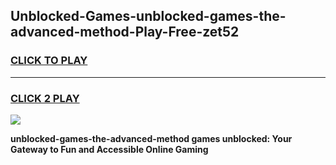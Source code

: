 
## Unblocked-Games-unblocked-games-the-advanced-method-Play-Free-zet52
<h3>
<a href="https://premium76.site?title=unblocked-games-the-advanced-method&ref=21A">CLICK TO PLAY</a></h3>
<hr>

<h3>
<a href="https://premium76.site?title=unblocked-games-the-advanced-method&ref=21A">CLICK 2 PLAY</a>
  
</h3>

<a href="https://premium76.site?title=unblocked-games-the-advanced-method&ref=21A"><img src="https://clearcache.store/games.png"></a>


**unblocked-games-the-advanced-method games unblocked: Your Gateway to Fun and Accessible Online Gaming**
